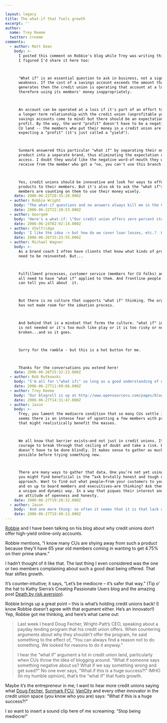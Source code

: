 ```yaml
---

layout: legacy
title: The what-if that fuels growth
excerpt: ''
author:
  name: Trey Reeme
  twitter: creeme
comments:
  - author: Matt Dean
    body: >-
      I posted this comment on Robbie's blog while Trey was writing this post, so
      I figured I'd share it here too:



      "What if" is an essential question to ask in business, not a sign of
      weakness. If the cost of a savings account exceeds the amount that account
      generates then the credit union is operating that account at a loss and is
      therefore using its members' money inappropriately.



      An account can be operated at a loss if it's part of an effort to encourage
      a longer-term relationship with the credit union (unprofitable youth
      savings accounts come to mind) but there should be an expectation of future
      profit. By the way, the word "profit" doesn't have to be a negative word in
      CU land -- the members who put their money in a credit union are rightfully
      expecting a "profit" (it's just called a "yield").



      Sunmark answered this particular "what if" by separating their online-only
      product into a separate brand, thus eliminating the expectation of branch
      access. I doubt they would like the negative word-of-mouth they would
      receive from the member who got a "no, you can't use this branch."



      Yes, credit unions should be innovative and look for ways to offer new
      products to their members. But it's also ok to ask the "what if"s. The
      members are counting on them to use their money wisely.
    date: 2006-06-22T20:35:20.000Z
  - author: Robbie Wright
    body: "The what-if questions and no answers always kill me in the CU industry.  \r\n\r\nWhat if a member moved all their money to our new high-rate online savings accounts? \r\nNo we can't do that, our core system doesn't support it. \r\n\r\nI've started to encourage some employees in our CU that instead of saying \"no, we can't do that\" to find ways to say yes to problems.  Don't say our core system can't do it, say we can do it this way.  Don't say what if our member change accounts and increase our cost of funds.  Say what if we gain $15M of new money!!"
    date: 2006-06-22T22:20:53.000Z
  - author: GeorgeH
    body: "Here's a what-if: \"Our credit union offers zero percent student loans\". Sounds crazy? The present value of an undergraduate education is $1M, not to mention the PV of a professional education. Why not differentiate the CU early in the member's life with an offer like this? "
    date: 2006-06-24T02:02:14.000Z
  - author: VSelfridge
    body: 'I like the idea -> but how do we cover loan losses, etc.?  How can we make this a viable product - not a loss-leader?'
    date: 2006-06-26T15:25:55.000Z
  - author: Michael Wagner
    body: >-
      As a brand coach I often have clients that know what kinds of processes
      need to be reinvented. But...



      Fulfillment processes, customer service (members for CU folks) and the like
      all need to have "what if" applied to them. And frontline people usually
      can tell you all about  it.



      But there is no culture that supports "what if" thinking. The organization
      has not made room for the ideation process.



      And behind that is a mindset that forms the culture. "what if" innovation
      is not needed or it's too much like play or it is too risky or nothing is
      broken...and so it goes.



      Sorry for the ramble - but this is a hot button for me.



      Thanks for the conversations you extend here!
    date: 2006-06-26T15:32:23.000Z
  - author: Rob Rutkowski
    body: "I'm all for \"what if\" so long as a good understanding of economics follows it.  Every business still has to make money, even credit unions.  The prime reason that online banks can offer higher rates is that they don't have brick and mortar.  Credit unions are steeped in brick and mortar.  It's a completely different business model.\r\n\r\nBTW, thanks for turning me on to another credit union blog.  Any chance you can list all the CU blogs of which you are aware for us?"
    date: 2006-06-27T11:09:06.000Z
  - author: Trey Reeme
    body: "Our blogroll is up at http://www.opensourcecu.com/pages/blogroll.  We'd tried keeping the full list in our sidebar but it got overwhelming there.\r\n\r\nI wish I had a better answer for not having these online-only products become loss leaders.  I'm not advocating credit unions beat ING Direct's 4.25% or HSBC's 4.8 or whatever.  I'm saying that if my CU offered 3.5 on a similar product, I'd stick with my CU.\r\n\r\nEven if it's a break-even product, people who'll use such a product are going to be the most profitable members in their prime lending years.  Plus, \"19% of members with $100k + annual income are already using electronic only accounts\":http://opensourcecu.com/articles/2006/06/22/new-study-out-on-online-only-high-yield-accounts.\r\n\r\nI'm not trying to get out of my league here, because if there's one thing that I'm an outsider on it's CU operations.  But I am saying it should be a priority for credit unions to find a way to do this in a manner that's economically feasible.  \r\n\r\nIn ten years, what percentage of transactions are going to be paper-based anyway?  Ten years ago, few of us had ever sent an email, let alone fathomed online banking.\r\n\r\nI'll keep watching for how \"Citi and traditional brick-and-mortar institutions\":http://www.opensourcecu.com/articles/2006/04/06/citis-new-e-savings-account are moving into this product offering.  I know \"Citi's eSavings is paying 5.0% today\":http://direct.citibank.com/CBOL/06/esavings/default.htm?BT_TX=1&ProspectID=FB6ACAFF403940BE98A992210E1C1B00."
    date: 2006-06-27T14:31:47.000Z
  - author: Jason
    body: >-
      Trey, you lament the mediocre condition that so many CUs settle into. It
      seems there is an intense fear of upsetting a few members with programs
      that might realistically benefit the masses.



      We all know that barrier exists–and not just in credit unions. It takes
      courage to break through that ceiling of doubt and take a risk. But it
      doesn’t have to be done blindly. It makes sense to gather as much data as
      possible before trying something new.



      There are many ways to gather that data. One you’re not yet using but that
      you might find beneficial is the “ask brutally honest and tough questions”
      approach. Want to find out what people–from your customers to your tellers
      and on up to board members and execuitives–are thinking? Ask them in
      a unique and dynamic way. In a way that piques their interest and fosters
      an attitude of openness and honesty.
    date: 2006-06-27T19:20:32.000Z
  - author: Jason
    body: 'And one more thing: so often it seems that it is that lack of data that fuels the prevelant skepticism. Open the dialogue and the naysayers often change their thinking.'
    date: 2006-06-27T19:40:13.000Z
---
```


<p><a href="http://cuemployee.blogspot.com">Robbie</a> and I have been talking on his blog about why credit unions don&#8217;t offer high-yield online-only accounts.</p>
<p>Robbie mentions, &#8220;I know many CUs are shying away from such a product because they&#8217;ll have 65 year old members coming in wanting to get 4.75% on their prime share.&#8221;</p>
<p>I hadn&#8217;t thought of it like that.  The last thing I even considered was the one or two members complaining about such a good deal being offered.  That fear stifles growth.</p>
<p>It&#8217;s counter-intuitive; it says, &#8220;Let&#8217;s be mediocre &#8211; it&#8217;s safer that way.&#8221; (Tip o&#8217; the hat to Kathy Sierra&#8217;s Creating Passionate Users blog and the amazing post <a href="http://headrush.typepad.com/creating_passionate_users/2006/01/death_by_riskav.html">Death by risk aversion</a>).</p>
<p>Robbie brings up a great point &#8211; this is what&#8217;s holding credit unions back!  (I know Robbie doesn&#8217;t agree with that argument either.  He&#8217;s an innovator!)  Yep, Robbie got me thinking, and here&#8217;s what came out:</p>
<blockquote><p>Last week I heard Doug Fecher, Wright-Patt&#8217;s <span class="caps">CEO</span>, speaking about a payday lending program that his credit union offers. When countering arguments about why they shouldn&#8217;t offer the program, he said something to the effect of, &#8220;You can always find a reason not to do something. We looked for reasons to do it anyway.&#8221;</p><p>I hear the &#8220;what if&#8221; argument a lot in credit union land, particularly when CUs throw the idea of blogging around. &#8220;What if someone says something negative about us? What if we say something wrong and get sued?&#8221; No one ever says, &#8220;What if this is a huge success?!&#8221; <span class="caps">IMHO</span> (In my humble opinion), that&#8217;s the &#8220;what if&#8221; that fuels growth.</p></blockquote>
<p>Maybe it&#8217;s the entrepreneur in me; I want to hear more credit unions saying what <a href="http://opensourcecu.com/articles/2006/06/12/hot-topic-serving-members-of-modest-means">Doug Fecher</a>, <a href="http://opensourcecu.com/articles/2006/01/04/consumers-spending-not-saving">Sunmark <span class="caps">FCU</span></a>,  <a href="http://opensourcecu.com/articles/2006/06/06/vancity-credit-union-to-blog">VanCity</a> and every other innovator in the credit union space (you know who you are) says: &#8220;What if this is a huge success?!&#8221;</p>
<p>I so want to insert a sound clip here of me screaming: &#8220;Stop being mediocre!&#8221;</p>